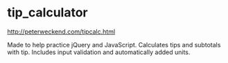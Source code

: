 # tip_calculator
http://peterweckend.com/tipcalc.html

Made to help practice jQuery and JavaScript. Calculates tips and subtotals with tip. Includes input validation and automatically added units. 
